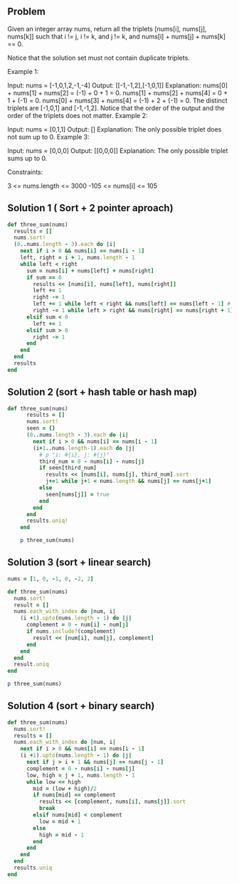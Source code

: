 ## Problem

Given an integer array nums, return all the triplets [nums[i], nums[j], nums[k]] such that i != j, i != k, and j != k, and nums[i] + nums[j] + nums[k] == 0.

Notice that the solution set must not contain duplicate triplets.

 

Example 1:

Input: nums = [-1,0,1,2,-1,-4]
Output: [[-1,-1,2],[-1,0,1]]
Explanation: 
nums[0] + nums[1] + nums[2] = (-1) + 0 + 1 = 0.
nums[1] + nums[2] + nums[4] = 0 + 1 + (-1) = 0.
nums[0] + nums[3] + nums[4] = (-1) + 2 + (-1) = 0.
The distinct triplets are [-1,0,1] and [-1,-1,2].
Notice that the order of the output and the order of the triplets does not matter.
Example 2:

Input: nums = [0,1,1]
Output: []
Explanation: The only possible triplet does not sum up to 0.
Example 3:

Input: nums = [0,0,0]
Output: [[0,0,0]]
Explanation: The only possible triplet sums up to 0.
 

Constraints:

3 <= nums.length <= 3000
-105 <= nums[i] <= 105


## Solution 1 ( Sort + 2 pointer aproach)

```ruby
def three_sum(nums)
  results = []
  nums.sort!
  (0..nums.length - 3).each do |i|
    next if i > 0 && nums[i] == nums[i - 1]
    left, right = i + 1, nums.length - 1
    while left < right
      sum = nums[i] + nums[left] + nums[right]
      if sum == 0 
        results << [nums[i], nums[left], nums[right]]
        left += 1
        right -= 1
        left += 1 while left < right && nums[left] == nums[left - 1] # skip duplicates
        right -= 1 while left > right && nums[right] == nums[right + 1] # skip duplicates
      elsif sum < 0
        left += 1
      elsif sum > 0
        right -= 1
      end
    end
  end
  results
end
```

## Solution 2 (sort + hash table or hash map)

```ruby
def three_sum(nums)
      results = []
      nums.sort!
      seen = {}
      (0..nums.length - 3).each do |i|
        next if i > 0 && nums[i] == nums[i - 1]
        (i+1..nums.length-1).each do |j|
          # p "i: #{i}, j: #{j}"
          third_num = 0 - nums[i] - nums[j]
          if seen[third_num]
            results << [nums[i], nums[j], third_num].sort
            j+=1 while j+1 < nums.length && nums[j] == nums[j+1]
          else
            seen[nums[j]] = true
          end
        end
      end
      results.uniq!
    end

    p three_sum(nums)
```

## Solution 3 (sort + linear search)

```ruby
nums = [1, 0, -1, 0, -2, 2]

def three_sum(nums)
  nums.sort!
  result = []
  nums.each_with_index do |num, i|
    (i +1).upto(nums.length - 1) do |j|
      complement = 0 - num[i] - num[j]
      if nums.include?(complement)
        result << [num[i], num[j], complement]
      end
    end
  end
  result.uniq
end

p three_sum(nums)

```

## Solution 4 (sort + binary search)

```ruby
def three_sum(nums)
  nums.sort!
  results = []
  nums.each_with_index do |num, i|
    next if i > 0 && nums[i] == nums[i - 1]
    (i +1).upto(nums.length - 1) do |j|
      next if j > i + 1 && nums[j] == nums[j - 1]
      complement = 0 - nums[i] - nums[j]
      low, high = j + 1, nums.length - 1
      while low <= high
        mid = (low + high)/2
        if nums[mid] == complement
          results << [complement, nums[i], nums[j]].sort
          break
        elsif nums[mid] < complement
          low = mid + 1
        else
          high = mid - 1
        end
      end  
    end
  end
  results.uniq
end
```
